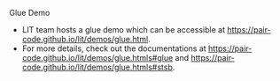 Glue Demo

* LIT team hosts a glue demo which can be accessible at https://pair-code.github.io/lit/demos/glue.html.
* For more details, check out the documentations at https://pair-code.github.io/lit/demos/glue.htmls#glue and https://pair-code.github.io/lit/demos/glue.htmls#stsb.